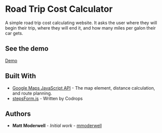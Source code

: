 # Road Trip Cost Calculator

A simple road trip cost calculating website.
It asks the user where they will begin their trip, where they will end it, and how many miles per galon their car gets.

## See the demo

[Demo](https://mmoderwell.github.io/road-trip-cost/)


## Built With

* [Google Maps JavaScript API](https://developers.google.com/maps/) - The map element, distance calculation, and route planning.
* [stepsForm.js](http://www.codrops.com) - Written by Codrops


## Authors

* **Matt Moderwell** - *Initial work* - [mmoderwell](https://github.com/mmoderwell)